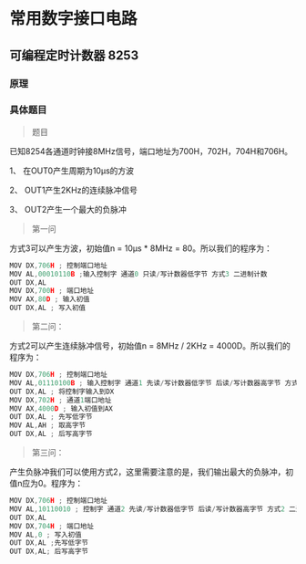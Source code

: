 # 常用数字接口电路





## 可编程定时计数器 8253

### 原理



### 具体题目



> 题目

已知8254各通道时钟接8MHz信号，端口地址为700H，702H，704H和706H。

1、 在OUT0产生周期为10µs的方波

2、 OUT1产生2KHz的连续脉冲信号

3、 OUT2产生一个最大的负脉冲



> 第一问

方式3可以产生方波，初始值n = 10µs * 8MHz = 80。所以我们的程序为：

```c
MOV DX,706H ; 控制端口地址
MOV AL,00010110B ;输入控制字 通道0 只读/写计数器低字节 方式3 二进制计数
OUT DX,AL
MOV DX,700H ; 端口地址
MOV AX,80D ; 输入初值
OUT DX,AL ; 写入初值
```

> 第二问：

方式2可以产生连续脉冲信号，初始值n = 8MHz / 2KHz = 4000D。所以我们的程序为：

```c
MOV DX,706H ; 控制端口地址
MOV AL,01110100B ; 输入控制字 通道1 先读/写计数器低字节 后读/写计数器高字节 方式2 二进制计数
OUT DX,AL ; 将控制字输入到DX
MOV DX,702H ; 通道1端口地址
MOV AX,4000D ; 输入初值到AX
OUT DX,AL ; 先写低字节
MOV AL,AH ; 取高字节
OUT DX,AL ; 后写高字节
```

> 第三问：

产生负脉冲我们可以使用方式2，这里需要注意的是，我们输出最大的负脉冲，初值n应为0。程序为：

```c
MOV DX,706H ; 控制端口地址
MOV AL,10110010 ; 控制字 通道2 先读/写计数器低字节 后读/写计数器高字节 方式2 二进制计数
OUT DX,AL
MOV DX,704H ; 端口地址
MOV AL,0 ; 写入初值
OUT DX,AL ;先写低字节
OUT DX,AL; 后写高字节
```

